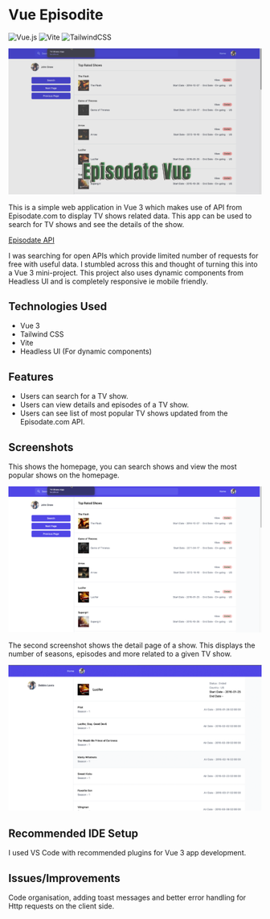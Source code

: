 # Vue Episodite

![Vue.js](https://img.shields.io/badge/vuejs-%2335495e.svg?style=for-the-badge&logo=vuedotjs&logoColor=%234FC08D)
![Vite](https://img.shields.io/badge/vite-%23646CFF.svg?style=for-the-badge&logo=vite&logoColor=white)
![TailwindCSS](https://img.shields.io/badge/tailwindcss-%2338B2AC.svg?style=for-the-badge&logo=tailwind-css&logoColor=white)

![alt text](./screenshots/Thumbnail.png)

This is a simple web application in Vue 3 which makes use of API from Episodate.com to display TV shows related data. This app can be used to search for TV shows and see the details of the show.

[Episodate API]([https://link-url-here.org](https://www.episodate.com/api))

I was searching for open APIs which provide limited number of requests for free with useful data. I stumbled across this and thought of turning this into a Vue 3 mini-project. This project also uses dynamic components from Headless UI and is completely responsive ie mobile friendly.

## Technologies Used

- Vue 3
- Tailwind CSS
- Vite
- Headless UI (For dynamic components)

## Features

- Users can search for a TV show.
- Users can view details and episodes of a TV show.
- Users can see list of most popular TV shows updated from the Episodate.com API.

## Screenshots

This shows the homepage, you can search shows and view the most popular shows on the homepage.

![alt text](./screenshots/screenshot-1.png)

The second screenshot shows the detail page of a show. This displays the number of seasons, episodes and more related to a given TV show.

![alt text](./screenshots/screenshot-2.png)
## Recommended IDE Setup

I used VS Code with recommended plugins for Vue 3 app development.

## Issues/Improvements

Code organisation, adding toast messages and better error handling for Http requests on the client side.
